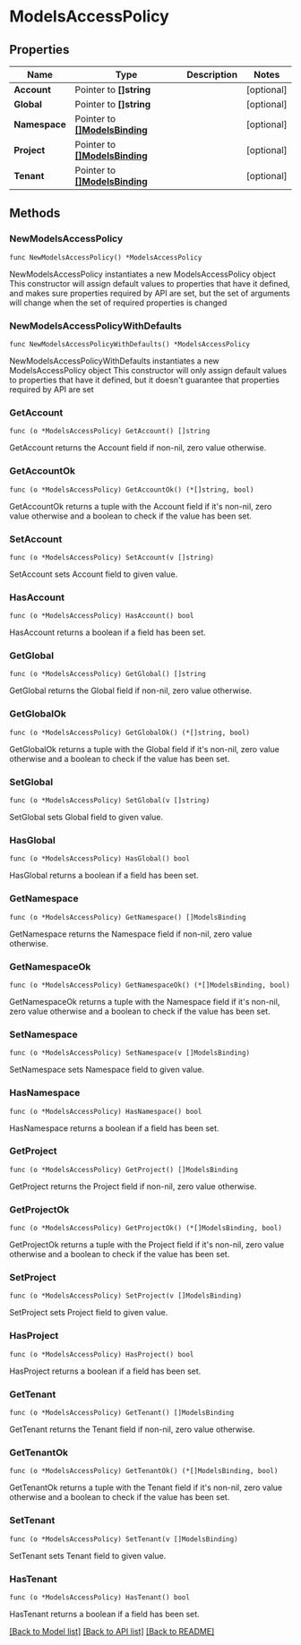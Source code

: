# ModelsAccessPolicy

## Properties

Name | Type | Description | Notes
------------ | ------------- | ------------- | -------------
**Account** | Pointer to **[]string** |  | [optional] 
**Global** | Pointer to **[]string** |  | [optional] 
**Namespace** | Pointer to [**[]ModelsBinding**](ModelsBinding.md) |  | [optional] 
**Project** | Pointer to [**[]ModelsBinding**](ModelsBinding.md) |  | [optional] 
**Tenant** | Pointer to [**[]ModelsBinding**](ModelsBinding.md) |  | [optional] 

## Methods

### NewModelsAccessPolicy

`func NewModelsAccessPolicy() *ModelsAccessPolicy`

NewModelsAccessPolicy instantiates a new ModelsAccessPolicy object
This constructor will assign default values to properties that have it defined,
and makes sure properties required by API are set, but the set of arguments
will change when the set of required properties is changed

### NewModelsAccessPolicyWithDefaults

`func NewModelsAccessPolicyWithDefaults() *ModelsAccessPolicy`

NewModelsAccessPolicyWithDefaults instantiates a new ModelsAccessPolicy object
This constructor will only assign default values to properties that have it defined,
but it doesn't guarantee that properties required by API are set

### GetAccount

`func (o *ModelsAccessPolicy) GetAccount() []string`

GetAccount returns the Account field if non-nil, zero value otherwise.

### GetAccountOk

`func (o *ModelsAccessPolicy) GetAccountOk() (*[]string, bool)`

GetAccountOk returns a tuple with the Account field if it's non-nil, zero value otherwise
and a boolean to check if the value has been set.

### SetAccount

`func (o *ModelsAccessPolicy) SetAccount(v []string)`

SetAccount sets Account field to given value.

### HasAccount

`func (o *ModelsAccessPolicy) HasAccount() bool`

HasAccount returns a boolean if a field has been set.

### GetGlobal

`func (o *ModelsAccessPolicy) GetGlobal() []string`

GetGlobal returns the Global field if non-nil, zero value otherwise.

### GetGlobalOk

`func (o *ModelsAccessPolicy) GetGlobalOk() (*[]string, bool)`

GetGlobalOk returns a tuple with the Global field if it's non-nil, zero value otherwise
and a boolean to check if the value has been set.

### SetGlobal

`func (o *ModelsAccessPolicy) SetGlobal(v []string)`

SetGlobal sets Global field to given value.

### HasGlobal

`func (o *ModelsAccessPolicy) HasGlobal() bool`

HasGlobal returns a boolean if a field has been set.

### GetNamespace

`func (o *ModelsAccessPolicy) GetNamespace() []ModelsBinding`

GetNamespace returns the Namespace field if non-nil, zero value otherwise.

### GetNamespaceOk

`func (o *ModelsAccessPolicy) GetNamespaceOk() (*[]ModelsBinding, bool)`

GetNamespaceOk returns a tuple with the Namespace field if it's non-nil, zero value otherwise
and a boolean to check if the value has been set.

### SetNamespace

`func (o *ModelsAccessPolicy) SetNamespace(v []ModelsBinding)`

SetNamespace sets Namespace field to given value.

### HasNamespace

`func (o *ModelsAccessPolicy) HasNamespace() bool`

HasNamespace returns a boolean if a field has been set.

### GetProject

`func (o *ModelsAccessPolicy) GetProject() []ModelsBinding`

GetProject returns the Project field if non-nil, zero value otherwise.

### GetProjectOk

`func (o *ModelsAccessPolicy) GetProjectOk() (*[]ModelsBinding, bool)`

GetProjectOk returns a tuple with the Project field if it's non-nil, zero value otherwise
and a boolean to check if the value has been set.

### SetProject

`func (o *ModelsAccessPolicy) SetProject(v []ModelsBinding)`

SetProject sets Project field to given value.

### HasProject

`func (o *ModelsAccessPolicy) HasProject() bool`

HasProject returns a boolean if a field has been set.

### GetTenant

`func (o *ModelsAccessPolicy) GetTenant() []ModelsBinding`

GetTenant returns the Tenant field if non-nil, zero value otherwise.

### GetTenantOk

`func (o *ModelsAccessPolicy) GetTenantOk() (*[]ModelsBinding, bool)`

GetTenantOk returns a tuple with the Tenant field if it's non-nil, zero value otherwise
and a boolean to check if the value has been set.

### SetTenant

`func (o *ModelsAccessPolicy) SetTenant(v []ModelsBinding)`

SetTenant sets Tenant field to given value.

### HasTenant

`func (o *ModelsAccessPolicy) HasTenant() bool`

HasTenant returns a boolean if a field has been set.


[[Back to Model list]](../README.md#documentation-for-models) [[Back to API list]](../README.md#documentation-for-api-endpoints) [[Back to README]](../README.md)


